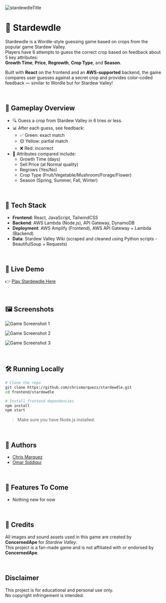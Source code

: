 ![stardewdleTitle](https://github.com/user-attachments/assets/e5f6d8b5-4d5d-4983-bd61-f13012272ed9)

# 🌾 Stardewdle

Stardewdle is a Wordle-style guessing game based on crops from the popular game Stardew Valley.  
Players have 6 attempts to guess the correct crop based on feedback about 5 key attributes:  
**Growth Time**, **Price**, **Regrowth**, **Crop Type**, and **Season**.

Built with **React** on the frontend and an **AWS-supported** backend, the game compares user guesses against a secret crop and provides color-coded feedback — similar to Wordle but for Stardew Valley!

<br />

## 🧠 Gameplay Overview

- 🔍 Guess a crop from Stardew Valley in 6 tries or less.
- 📊 After each guess, see feedback:
  - ✅ Green: exact match
  - 🟡 Yellow: partial match
  - ❌ Red: incorrect
- 🌱 Attributes compared include:
  - Growth Time (days)
  - Sell Price (at Normal quality)
  - Regrows (Yes/No)
  - Crop Type (Fruit/Vegetable/Mushroom/Forage/Flower)
  - Season (Spring, Summer, Fall, Winter)

<br />

## 🔧 Tech Stack

- **Frontend**: React, JavaScript, TailwindCSS  
- **Backend**: AWS Lambda (Node.js), API Gateway, DynamoDB  
- **Deployment**: AWS Amplify (Frontend), AWS API Gateway + Lambda (Backend)  
- **Data**: Stardew Valley Wiki (scraped and cleaned using Python scripts - BeautifulSoup + Requests)

<br />

## 🚀 Live Demo

👉 [Play Stardewdle Here](https://main.d1drmb6trexkqn.amplifyapp.com/)

<br />

## 🖼️ Screenshots

![Game Screenshot 1](https://github.com/user-attachments/assets/4132c7a0-4a5b-4fb2-8f2f-d19c3e0315b0)

![Game Screenshot 2](https://github.com/user-attachments/assets/6676bfd0-e63c-46cf-a8bd-d571fed966c8)

![Game Screenshot 3](https://github.com/user-attachments/assets/0d207cbd-5605-4b08-a660-e2b632035b1a)


<br />

## 🛠️ Running Locally

```bash
# Clone the repo
git clone https://github.com/chrismarquezz/stardewdle.git
cd frontend/stardewdle

# Install frontend dependencies
npm install
npm start
```

> Make sure you have Node.js installed.

<br />

## 👥 Authors

- [Chris Marquez](https://github.com/chrismarquezz)
- [Omar Siddiqui](https://github.com/osid54)
  
<br />

## 📌 Features To Come

- Nothing new for now

<br />

## 📄 Credits

All images and sound assets used in this game are created by **ConcernedApe** for *Stardew Valley*.  
This project is a fan-made game and is not affiliated with or endorsed by **ConcernedApe**.

<br />

## Disclaimer

This project is for educational and personal use only.  
No copyright infringement is intended.
